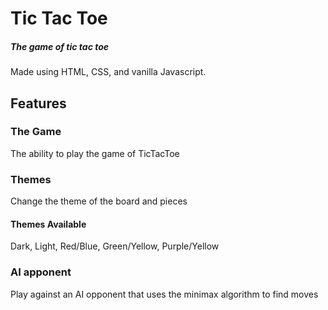 # Tic Tac Toe
##### The game of tic tac toe
Made using HTML, CSS, and vanilla Javascript.
## Features
### The Game
The ability to play the game of TicTacToe
### Themes
Change the theme of the board and pieces
#### Themes Available
Dark, Light, Red/Blue, Green/Yellow, Purple/Yellow
### AI apponent  
Play against an AI opponent that uses the minimax algorithm to find moves

